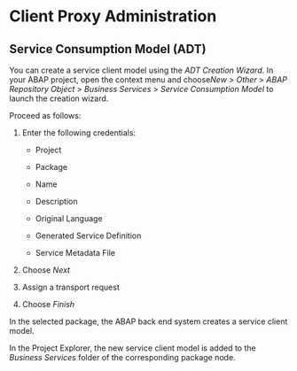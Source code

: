 <!-- loiof256afd66887499b852fe13d48e727b9 -->

# Client Proxy Administration



<a name="loiof256afd66887499b852fe13d48e727b9__section_mvg_dkd_mmb"/>

## Service Consumption Model \(ADT\)

You can create a service client model using the *ADT Creation Wizard*. In your ABAP project, open the context menu and choose*New* \> *Other* \> *ABAP Repository Object* \> *Business Services* \> *Service Consumption Model* to launch the creation wizard.

Proceed as follows:

1.  Enter the following credentials:

    -   Project

    -   Package

    -   Name

    -   Description

    -   Original Language

    -   Generated Service Definition

    -   Service Metadata File


2.  Choose *Next*

3.  Assign a transport request

4.  Choose *Finish*


In the selected package, the ABAP back end system creates a service client model.

In the Project Explorer, the new service client model is added to the *Business Services* folder of the corresponding package node.

